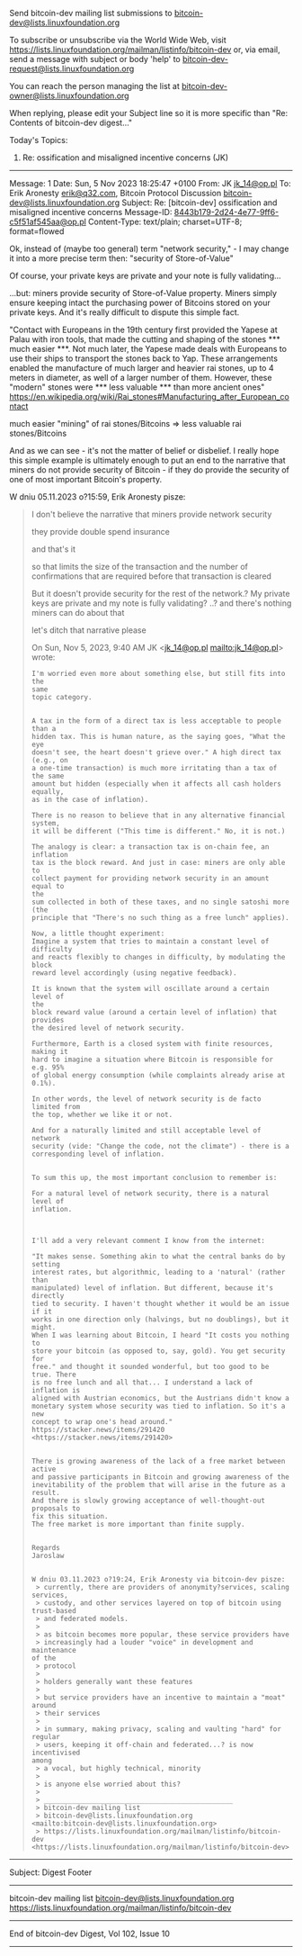 Send bitcoin-dev mailing list submissions to
	bitcoin-dev@lists.linuxfoundation.org

To subscribe or unsubscribe via the World Wide Web, visit
	https://lists.linuxfoundation.org/mailman/listinfo/bitcoin-dev
or, via email, send a message with subject or body 'help' to
	bitcoin-dev-request@lists.linuxfoundation.org

You can reach the person managing the list at
	bitcoin-dev-owner@lists.linuxfoundation.org

When replying, please edit your Subject line so it is more specific
than "Re: Contents of bitcoin-dev digest..."


Today's Topics:

   1. Re: ossification and misaligned incentive concerns (JK)


----------------------------------------------------------------------

Message: 1
Date: Sun, 5 Nov 2023 18:25:47 +0100
From: JK <jk_14@op.pl>
To: Erik Aronesty <erik@q32.com>, Bitcoin Protocol Discussion
	<bitcoin-dev@lists.linuxfoundation.org>
Subject: Re: [bitcoin-dev] ossification and misaligned incentive
	concerns
Message-ID: <8443b179-2d24-4e77-9ff6-c5f51af545aa@op.pl>
Content-Type: text/plain; charset=UTF-8; format=flowed


Ok, instead of (maybe too general) term "network security," - I may 
change it into a more precise term then:
"security of Store-of-Value"

Of course, your private keys are private and your note is fully 
validating...

...but: miners provide security of Store-of-Value property. Miners 
simply ensure keeping intact the purchasing power of Bitcoins stored on 
your private keys. And it's really difficult to dispute this simple fact.

"Contact with Europeans in the 19th century first provided the Yapese at 
Palau with iron tools, that made the cutting and shaping of the stones 
*** much easier ***. Not much later, the Yapese made deals with 
Europeans to use their ships to transport the stones back to Yap. These 
arrangements enabled the manufacture of much larger and heavier rai 
stones, up to 4 meters in diameter, as well of a larger number of them. 
However, these "modern" stones were *** less valuable *** than more 
ancient ones"
https://en.wikipedia.org/wiki/Rai_stones#Manufacturing_after_European_contact

much easier "mining" of rai stones/Bitcoins => less valuable rai 
stones/Bitcoins

And as we can see - it's not the matter of belief or disbelief.
I really hope this simple example is ultimately enough to put an end to 
the narrative that miners do not provide security of Bitcoin - if they 
do provide the security of one of most important Bitcoin's property.



W dniu 05.11.2023 o?15:59, Erik Aronesty pisze:
> I don't believe the narrative that miners provide network security
> 
> they provide double spend insurance
> 
> and that's it
> 
> so that limits the size of the transaction and the number of 
> confirmations that are required before that transaction is cleared
> 
> But it doesn't provide security for the rest of the network.? My private 
> keys are private and my note is fully validating? ..? and there's 
> nothing miners can do about that
> 
> let's ditch that narrative please
> 
> 
> 
> On Sun, Nov 5, 2023, 9:40 AM JK <jk_14@op.pl <mailto:jk_14@op.pl>> wrote:
> 
> 
>     I'm worried even more about something else, but still fits into the
>     same
>     topic category.
> 
> 
>     A tax in the form of a direct tax is less acceptable to people than a
>     hidden tax. This is human nature, as the saying goes, "What the eye
>     doesn't see, the heart doesn't grieve over." A high direct tax
>     (e.g., on
>     a one-time transaction) is much more irritating than a tax of the same
>     amount but hidden (especially when it affects all cash holders equally,
>     as in the case of inflation).
> 
>     There is no reason to believe that in any alternative financial system,
>     it will be different ("This time is different." No, it is not.)
> 
>     The analogy is clear: a transaction tax is on-chain fee, an inflation
>     tax is the block reward. And just in case: miners are only able to
>     collect payment for providing network security in an amount equal to
>     the
>     sum collected in both of these taxes, and no single satoshi more (the
>     principle that "There's no such thing as a free lunch" applies).
> 
>     Now, a little thought experiment:
>     Imagine a system that tries to maintain a constant level of difficulty
>     and reacts flexibly to changes in difficulty, by modulating the block
>     reward level accordingly (using negative feedback).
> 
>     It is known that the system will oscillate around a certain level of
>     the
>     block reward value (around a certain level of inflation) that provides
>     the desired level of network security.
> 
>     Furthermore, Earth is a closed system with finite resources, making it
>     hard to imagine a situation where Bitcoin is responsible for e.g. 95%
>     of global energy consumption (while complaints already arise at 0.1%).
> 
>     In other words, the level of network security is de facto limited from
>     the top, whether we like it or not.
> 
>     And for a naturally limited and still acceptable level of network
>     security (vide: "Change the code, not the climate") - there is a
>     corresponding level of inflation.
> 
> 
>     To sum this up, the most important conclusion to remember is:
> 
>     For a natural level of network security, there is a natural level of
>     inflation.
> 
> 
> 
>     I'll add a very relevant comment I know from the internet:
> 
>     "It makes sense. Something akin to what the central banks do by setting
>     interest rates, but algorithmic, leading to a 'natural' (rather than
>     manipulated) level of inflation. But different, because it's directly
>     tied to security. I haven't thought whether it would be an issue if it
>     works in one direction only (halvings, but no doublings), but it might.
>     When I was learning about Bitcoin, I heard "It costs you nothing to
>     store your bitcoin (as opposed to, say, gold). You get security for
>     free." and thought it sounded wonderful, but too good to be true. There
>     is no free lunch and all that... I understand a lack of inflation is
>     aligned with Austrian economics, but the Austrians didn't know a
>     monetary system whose security was tied to inflation. So it's a new
>     concept to wrap one's head around."
>     https://stacker.news/items/291420 <https://stacker.news/items/291420>
> 
> 
>     There is growing awareness of the lack of a free market between active
>     and passive participants in Bitcoin and growing awareness of the
>     inevitability of the problem that will arise in the future as a result.
>     And there is slowly growing acceptance of well-thought-out proposals to
>     fix this situation.
>     The free market is more important than finite supply.
> 
> 
>     Regards
>     Jaroslaw
> 
> 
>     W dniu 03.11.2023 o?19:24, Erik Aronesty via bitcoin-dev pisze:
>      > currently, there are providers of anonymity?services, scaling
>     services,
>      > custody, and other services layered on top of bitcoin using
>     trust-based
>      > and federated models.
>      >
>      > as bitcoin becomes more popular, these service providers have
>      > increasingly had a louder "voice" in development and maintenance
>     of the
>      > protocol
>      >
>      > holders generally want these features
>      >
>      > but service providers have an incentive to maintain a "moat" around
>      > their services
>      >
>      > in summary, making privacy, scaling and vaulting "hard" for regular
>      > users, keeping it off-chain and federated...? is now incentivised
>     among
>      > a vocal, but highly technical, minority
>      >
>      > is anyone else worried about this?
>      >
>      > _______________________________________________
>      > bitcoin-dev mailing list
>      > bitcoin-dev@lists.linuxfoundation.org
>     <mailto:bitcoin-dev@lists.linuxfoundation.org>
>      > https://lists.linuxfoundation.org/mailman/listinfo/bitcoin-dev
>     <https://lists.linuxfoundation.org/mailman/listinfo/bitcoin-dev>
> 


------------------------------

Subject: Digest Footer

_______________________________________________
bitcoin-dev mailing list
bitcoin-dev@lists.linuxfoundation.org
https://lists.linuxfoundation.org/mailman/listinfo/bitcoin-dev


------------------------------

End of bitcoin-dev Digest, Vol 102, Issue 10
********************************************
